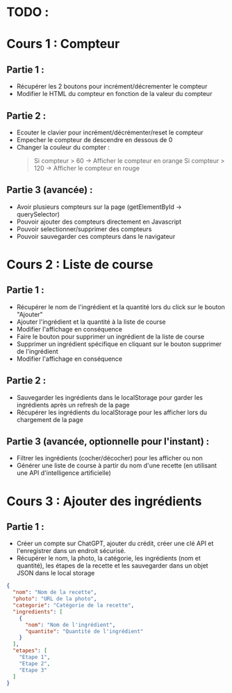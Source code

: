 # TODO :

# Cours 1 : Compteur

## Partie 1 :

- Récupérer les 2 boutons pour incrément/décrementer le compteur
- Modifier le HTML du compteur en fonction de la valeur du compteur

## Partie 2 :

- Ecouter le clavier pour incrément/décrémenter/reset le compteur
- Empecher le compteur de descendre en dessous de 0
- Changer la couleur du compter :
  > Si compteur > 60 -> Afficher le compteur en orange
  > Si compteur > 120 -> Afficher le compteur en rouge

## Partie 3 (avancée) :

- Avoir plusieurs compteurs sur la page (getElementById -> querySelector)
- Pouvoir ajouter des compteurs directement en Javascript
- Pouvoir selectionner/supprimer des compteurs
- Pouvoir sauvegarder ces compteurs dans le navigateur


# Cours 2 : Liste de course

## Partie 1 :

- Récupérer le nom de l'ingrédient et la quantité lors du click sur le bouton "Ajouter"
- Ajouter l'ingrédient et la quantité à la liste de course
- Modifier l'affichage en conséquence
- Faire le bouton pour supprimer un ingrédient de la liste de course
- Supprimer un ingrédient spécifique en cliquant sur le bouton supprimer de l'ingrédient
- Modifier l'affichage en conséquence

## Partie 2 :

- Sauvegarder les ingrédients dans le localStorage pour garder les ingrédients après un refresh de la page
- Récupérer les ingrédients du localStorage pour les afficher lors du chargement de la page

## Partie 3 (avancée, optionnelle pour l'instant) :

- Filtrer les ingrédients (cocher/décocher) pour les afficher ou non
- Générer une liste de course à partir du nom d'une recette (en utilisant une API d'intelligence artificielle)


# Cours 3 : Ajouter des ingrédients

## Partie 1 :

- Créer un compte sur ChatGPT, ajouter du crédit, créer une clé API et l'enregistrer dans un endroit sécurisé.
- Récupérer le nom, la photo, la catégorie, les ingrédients (nom et quantité), les étapes de la recette et les sauvegarder dans un objet JSON dans le local storage

```json
{ 
  "nom": "Nom de la recette",
  "photo": "URL de la photo",
  "categorie": "Catégorie de la recette",
  "ingredients": [
    {
      "nom": "Nom de l'ingrédient",
      "quantite": "Quantité de l'ingrédient"
    }
  ],
  "etapes": [
    "Etape 1",
    "Etape 2",
    "Etape 3"
  ]
}
```
